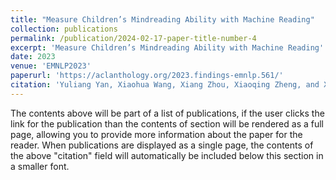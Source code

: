 ```yaml
---
title: "Measure Children’s Mindreading Ability with Machine Reading"
collection: publications
permalink: /publication/2024-02-17-paper-title-number-4
excerpt: 'Measure Children’s Mindreading Ability with Machine Reading'
date: 2023
venue: 'EMNLP2023'
paperurl: 'https://aclanthology.org/2023.findings-emnlp.561/'
citation: 'Yuliang Yan, Xiaohua Wang, Xiang Zhou, Xiaoqing Zheng, and Xuanjing Huang. 2023. Measure Children’s Mindreading Ability with Machine Reading. In Findings of the Association for Computational Linguistics: EMNLP 2023, pages 8366–8375, Singapore. Association for Computational Linguistics.'
---
```


The contents above will be part of a list of publications, if the user clicks the link for the publication than the contents of section will be rendered as a full page, allowing you to provide more information about the paper for the reader. When publications are displayed as a single page, the contents of the above "citation" field will automatically be included below this section in a smaller font.
